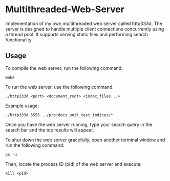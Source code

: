 # Multithreaded-Web-Server
Implementation of my own multithreaded web server called http333d. The server is designed to handle multiple client connections concurrently using a thread pool. It supports serving static files and performing search functionality.

## Usage
To compile the web server, run the following command:
````
make
````

To run the web server, use the following command:
````
./http333d <port> <document_root> <index_files...>
````
Example usage:
````
./http333d 5555 ../projdocs unit_test_indices/*
````

Once you have the web server running, type your search query in the search bar and the top results will appear.

To shut down the web server gracefully, open another terminal window and run the following command:
````
ps -u
````
Then, locate the process ID (pid) of the web server and execute:
````
kill <pid>
````
